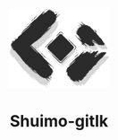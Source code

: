 <p align="center">
  <a target="_blank" rel="noopener noreferrer">
    <img width="180" src="https://raw.githubusercontent.com/shuimo-design/shuimo-gitalk/main/logo.svg?token=GHSAT0AAAAAACD6YTQMHW3J74L5RF2YMZWIZHMYO2A" 
        alt="shuimo logo">
  </a>
</p>
<h1 align="center">Shuimo-gitlk</h1>
